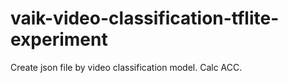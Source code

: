 # vaik-video-classification-tflite-experiment
Create json file by video classification model. Calc ACC.
